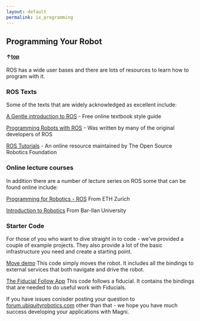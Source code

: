 ```yaml
---
layout: default
permalink: ix_programming
---
```


##	Programming Your Robot

#### &uarr;[top](https://ubiquityrobotics.github.io/learn/)

ROS has a wide user bases and there are lots of resources to learn how to program with it.

### ROS Texts

Some of the texts that are widely acknowledged as excellent include:

[A Gentle introduction to ROS](https://cse.sc.edu/~jokane/agitr/ ) - Free online textbook style guide

[Programming Robots with ROS](http://wiki.ros.org/Books/Programming_Robots_with_ROS) - Was written by many of the original developers of ROS

[ROS Tutorials](http://wiki.ros.org/ROS/Tutorials) - An online resource maintained by The Open Source Robotics Foundation

### Online lecture courses
In addition there are a number of lecture series on ROS some that can be found online include:

[Programming for Robotics - ROS](http://www.rsl.ethz.ch/education-students/lectures/ros.html) From ETH Zurich

[Introduction to Robotics](http://u.cs.biu.ac.il/~yehoshr1/89-685/) From Bar-Ilan University

### Starter Code

For those of you who want to dive straight in to code - we've provided a couple of example projects. They also provide a lot of the basic infrastructure you need and create a starting point.

[Move demo](https://github.com/UbiquityRobotics/demos/tree/master/move_demo) This code simply moves the robot. It includes all the bindings to external services that both navigate and drive the robot.

[The Fiducial Follow App](https://github.com/UbiquityRobotics/demos/tree/master/fiducial_follow) This code follows a fiducial. It contains the bindings that are needed to do useful work with Fiducials.

If you have issues conisder posting your question to [forum.ubiquityrobotics.com](forum.ubiquityrobotics.com) other than that - we hope you have much success developing your applications with Magni.

<!--
12.	Writing Your First Script
13.	Creating a Map
14.	Autonomous Driving
15.	Going Forward and Avoiding Obstacles with Code
16.	Going to a Specific Location on Your Map Using Code
17.	Monitor Magni Battery Status
18.	Button Events
19.	What to Read Next
-->
